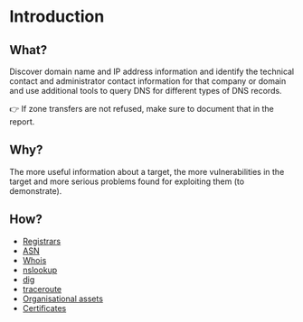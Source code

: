# Introduction

## What?

Discover domain name and IP address information and identify the technical contact and administrator contact 
information for that company or domain and use additional tools to query DNS for different types of DNS records.

👉 If zone transfers are not refused, make sure to document that in the report.

## Why?

The more useful information about a target, the more vulnerabilities in the target and more serious problems 
found for exploiting them (to demonstrate).

## How?

* [Registrars](registrars.md)
* [ASN](asn.md)
* [Whois](whois.md)
* [nslookup](nslookup.md)
* [dig](dig.md)
* [traceroute](traceroute.md)
* [Organisational assets](assets.md)
* [Certificates](certs.md)
